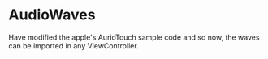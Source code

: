 AudioWaves
==========

Have modified the apple's AurioTouch sample code and so now, the waves can be imported in any ViewController.
